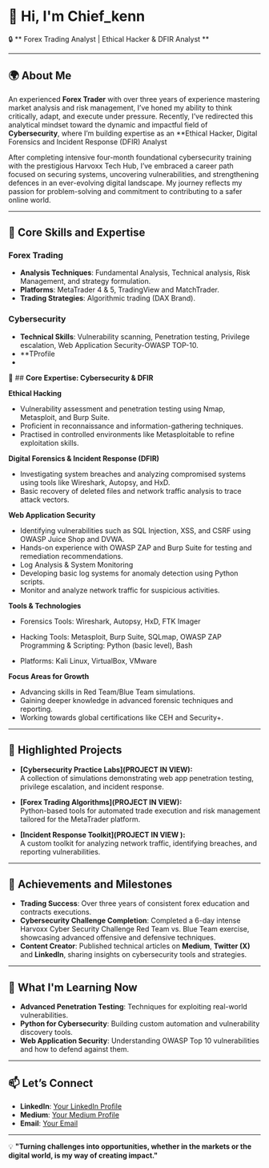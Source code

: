 # 👋 Hi, I'm Chief_kenn

🔒 ** Forex Trading Analyst | Ethical Hacker & DFIR Analyst **  

---

## 🌍 **About Me**  

An experienced **Forex Trader** with over three years of experience mastering market analysis and risk management, I’ve honed my ability to think critically, adapt, and execute under pressure. Recently, I’ve redirected this analytical mindset toward the dynamic and impactful field of
**Cybersecurity**, where I’m building expertise as an **Ethical Hacker, Digital Forensics and Incident Response (DFIR) Analyst

After completing intensive four-month foundational cybersecurity training with the prestigious Harvoxx Tech Hub, I’ve embraced a career path focused on securing systems, uncovering vulnerabilities, and strengthening defences in an ever-evolving digital landscape.
My journey reflects my passion for problem-solving and commitment to contributing to a safer online world.  

---  

## 🔧 **Core Skills and Expertise**  

### **Forex Trading**  
- **Analysis Techniques**: Fundamental Analysis, Technical analysis, Risk Management, and strategy formulation.  
- **Platforms**: MetaTrader 4 & 5, TradingView and MatchTrader.  
- **Trading Strategies**: Algorithmic trading (DAX Brand).


### **Cybersecurity**  
- **Technical Skills**: Vulnerability scanning, Penetration testing, Privilege escalation, Web Application Security-OWASP TOP-10.
- **TProfile
- 
🔐 ## **Core Expertise: Cybersecurity & DFIR**

**Ethical Hacking**
- Vulnerability assessment and penetration testing using Nmap, Metasploit, and Burp Suite.
- Proficient in reconnaissance and information-gathering techniques.
- Practised in controlled environments like Metasploitable to refine exploitation skills.


**Digital Forensics & Incident Response (DFIR)**
- Investigating system breaches and analyzing compromised systems using tools like Wireshark, Autopsy, and HxD.
- Basic recovery of deleted files and network traffic analysis to trace attack vectors.


**Web Application Security**
- Identifying vulnerabilities such as SQL Injection, XSS, and CSRF using OWASP Juice Shop and DVWA.
- Hands-on experience with OWASP ZAP and Burp Suite for testing and remediation recommendations.
- Log Analysis & System Monitoring
- Developing basic log systems for anomaly detection using Python scripts.
- Monitor and analyze network traffic for suspicious activities.


  
**Tools & Technologies**
- Forensics Tools: Wireshark, Autopsy, HxD, FTK Imager

- Hacking Tools: Metasploit, Burp Suite, SQLmap, OWASP ZAP
Programming & Scripting: Python (basic level), Bash

- Platforms: Kali Linux, VirtualBox, VMware



**Focus Areas for Growth**
- Advancing skills in Red Team/Blue Team simulations.
- Gaining deeper knowledge in advanced forensic techniques and reporting.
- Working towards global certifications like CEH and Security+.
 

---

## 🚀 **Highlighted Projects**  

- **[Cybersecurity Practice Labs](PROJECT IN VIEW):**  
  A collection of simulations demonstrating web app penetration testing, privilege escalation, and incident response.  

- **[Forex Trading Algorithms](PROJECT IN VIEW):**  
  Python-based tools for automated trade execution and risk management tailored for the MetaTrader platform.  

- **[Incident Response Toolkit](PROJECT IN VIEW ):**  
  A custom toolkit for analyzing network traffic, identifying breaches, and reporting vulnerabilities.  

---

## 🌟 **Achievements and Milestones**  

- **Trading Success**: Over three years of consistent forex education and contracts executions.
- **Cybersecurity Challenge Completion**: Completed a 6-day intense Harvoxx Cyber Security Challenge Red Team vs. Blue Team exercise, showcasing advanced offensive and defensive techniques.  
- **Content Creator**: Published technical articles on **Medium**, **Twitter (X)** and **LinkedIn**, sharing insights on cybersecurity tools and strategies.  

---

## 🌱 **What I'm Learning Now**  

- **Advanced Penetration Testing**: Techniques for exploiting real-world vulnerabilities.  
- **Python for Cybersecurity**: Building custom automation and vulnerability discovery tools.  
- **Web Application Security**: Understanding OWASP Top 10 vulnerabilities and how to defend against them.  

---

## 📫 **Let’s Connect**  

- **LinkedIn**: [Your LinkedIn Profile](https://www.linkedin.com/in/kenneth-wobo-85718212a)  
- **Medium**: [Your Medium Profile](https://medium.com/@wobokennethco)  
- **Email**: [Your Email](mailto:wobokennethco@gmail.com)  

---

💡 **"Turning challenges into opportunities, whether in the markets or the digital world, is my way of creating impact."**  
